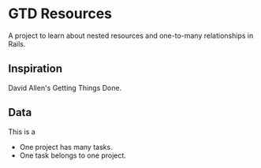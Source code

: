 GTD Resources
=============

A project to learn about nested resources and one-to-many relationships in Rails.

## Inspiration

David Allen's Getting Things Done. 

## Data

This is a 

- One project has many tasks. 
- One task belongs to one project.
